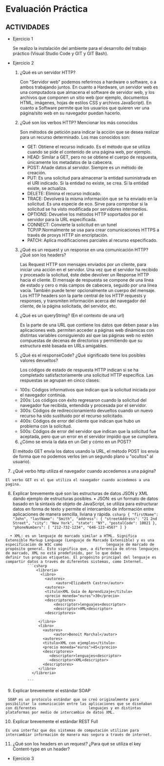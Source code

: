 # Evaluación Práctica 

## ACTIVIDADES

- Ejercicio 1 

	Se realizo la instalación del ambiente para el desarrollo del trabajo práctico (Visual Studio Code y GIT y GIT Bash).
    
 - Ejercicio 2 
  	1. ¿Qué es un servidor HTTP? 

    	Con "Servidor web" podemos referirnos a hardware o software, o a ambos trabajando juntos. En cuanto a Hardware, un servidor web es una computadora que almacena 	el software de servidor web, y los archivos que componen un sitio web (por ejemplo, documentos HTML, imágenes, hojas de estilos CSS y archivos JavaScript). 
    	En cuanto a Software permite que los usuarios que quieren ver una página/sito web en su navegador puedan hacerlo.

  	2. ¿Qué son los verbos HTTP? Mencionar los más conocidos

    	Son métodos de petición para indicar la acción que se desea realizar para un recurso determinado. Los mas conocidos son: 
	
      	 * GET: Obtiene el recurso indicado. Es el método que se utiliza cuando se pide el contenido de una página web, por ejemplo.
      	 * HEAD: Similar a GET, pero no se obtiene el cuerpo de respuesta, únicamente los metadatos de la cabecera.
      	 * POST: Añade datos al servidor. Siempre es un método de creación.
      	 * PUT: Es una solicitud para almacenar la entidad suministrada en el URI indicado. Si la entidad no existe, se crea. Si la entidad existe, se actualiza.
      	 * DELETE: Elimina el recurso indicado.
      	 * TRACE: Devolverá la misma información que se ha enviado en la solicitud. Es una especie de eco. Sirve para comprobar si la solicitud se ha visto modificada por servidores intermedios.
      	 * OPTIONS: Devuelve los métodos HTTP soportados por el servidor para la URL especificada.
      	 * CONNECT: Convierte la solicitud en un tunel TCP/IP.Normalmente se usa para crear comunicaciones HTTPS a través de proxys HTTP sin encriptación.
      	 * PATCH: Aplica modificaciones parciales al recurso especificado.

  	3. ¿Qué es un request y un response en una comunicación HTTP? ¿Qué son los headers? 
  
  		Las Request HTTP son mensajes enviados por un cliente, para iniciar una acción en el servidor. Una vez que el servidor ha recibido y procesado la 		  solicitud, éste debe devolver un Response HTTP hacia el cliente. El mensaje de respuesta se compone de una línea de estado y cero o más campos de 			cabecera, seguido por una línea vacía. También puede tener opcionalmente un cuerpo del mensaje.
  	 	Los HTTP headers son la parte central de los HTTP requests y responses, y transmiten información acerca del navegador del cliente, de la página 		solicitada, del servidor, etc.

  	4. ¿Qué es un queryString? (En el contexto de una url)

   		Es la parte de una URL que contiene los datos que deben pasar a las aplicaciones web. permiten acceder a páginas web dinámicas con distintas variables 		       consiguiendo    así que las páginas web no estén compuestas de decenas de directorios y permitiendo que su estructura esté basada en URLs amigables.

  	5.	¿Qué es el responseCode? ¿Qué significado tiene los posibles valores devueltos?

    	Los códigos de estado de respuesta HTTP indican si se ha completado satisfactoriamente una solicitud HTTP específica. 
	Las respuestas se agrupan en cinco clases:
	
	* 100s: Códigos informativos que indican que la solicitud iniciada por el navegador continúa.
	* 200s: Los códigos con éxito regresaron cuando la solicitud del navegador fue recibida, entendida y procesada por el servidor.
	* 300s: Códigos de redireccionamiento devueltos cuando un nuevo recurso ha sido sustituido por el recurso solicitado.
	* 400s: Códigos de error del cliente que indican que hubo un problema con la solicitud.
	* 500s: Códigos de error del servidor que indican que la solicitud fue aceptada, pero que un error en el servidor impidió que se cumpliera.

  	6. ¿Cómo se envía la data en un Get y cómo en un POST? 
  	
  	El método GET envía los datos usando la URL, el método POST los envía de forma que no podemos verlos (en un segundo plano u "ocultos" al usuario).

  7.	¿Qué verbo http utiliza el navegador cuando accedemos a una página?

    El verbo GET es el que utiliza el navegador cuando accedemos a una pagina.


  8.	Explicar brevemente qué son las estructuras de datos JSON y XML dando ejemplo de estructuras posibles.
      •	JSON: es un formato de datos basado en la sintaxis de objeto de JavaScript, se utiliza para estructurar datos en forma de texto y permite el intercambio de                   información entre aplicaciones de manera sencilla, liviana y rápida. 
              ```csharp
                  {
	                  "firstName": "John",
	                  "lastName": "Smith",
	                  "address": {
	                              "streetAddress": "21 2nd Street",
	                              "city": "New York",
	                              "state": "NY",
	                              "postalCode": 10021
	                 },
	                "phoneNumbers": [
	                    "212-732-1234",
	                    "646-123-4567"
	                    ]
	                }
              ```

      • XML: es un lenguaje de marcado similar a HTML. Significa Extensible Markup Language (Lenguaje de Marcado Extensible) y es una especificación de W3C como                    lenguaje de marcado de propósito general. Esto significa que, a diferencia de otros lenguajes de marcado, XML no está predefinido, por lo que debes                    definir tus propias etiquetas. El propósito principal del lenguaje es compartir datos a través de diferentes sistemas, como Internet.
              ```csharp
                  <libreria> 
                    <libro>
                      <autores>
                           <autor>Elizabeth Castro</autor> 
                      <autores>
                      <titulo>XML Guía de Aprendizaje</titulo> 
                      <precio moneda="euros">30</precio>
                      <descriptores>
                          <descriptor>lenguajes<descriptor>
                          <descriptor>XML<descriptor>
                      <descriptores>
             
                   </libro> 
                   <libro>
                     <autores>
                          <autor>Benoit Marchal</autor> 
                     <autores>
                     <titulo>XML con ejemplos</titulo> 
                     <precio moneda="euros">45</precio>
                     <descriptores>
                        <descriptor>lenguajes<descriptor>
                        <descriptor>XML<descriptor>
                     <descriptores>
                   </libro> 
                </libreria>
	                
              ```

  9.	Explicar brevemente el estándar SOAP

     SOAP es un protocolo estándar que se creó originalmente para posibilitar la comunicación entre las aplicaciones que se diseñaban con diferentes                        lenguajes y en distintas plataformas por medio de intercambio de datos XML.

 10.	Explicar brevemente el estándar REST Full

    Es una interfaz que dos sistemas de computación utilizan para intercambiar información de manera mas segura a través de internet. 
    
 11.	¿Qué son los headers en un request? ¿Para qué se utiliza el key Content-type en un header?

- Ejercicio 3 

